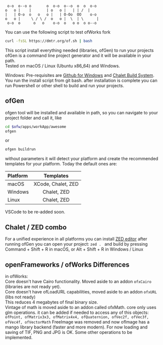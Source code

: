 ```
 o-o  o--o o       o  o-o  o--o  o  o  o-o
o   o |    |       | o   o |   | | /  |
|   | O-o  o   o   o |   | O-Oo  OO    o-o
o   o |     \ / \ /  o   o |  \  | \      |
 o-o  o      o   o    o-o  o   o o  o o--o
```
You can use the following script to test ofWorks fork<br>
```bash
curl -fsSL https://dmtr.org/of.sh | bash
```
This script install everything needed (libraries, ofGen) to run your projects<br>
ofGen is a command line project generator and it will be available in your path.<br>
Tested on macOS / Linux (Ubuntu x86_64) and Windows.<br>

Windows: Pre-requisites are <a href="https://git-scm.com/install/windows" target="_blank">Github for Windows</a> and <a href="https://chalet-work.space/download/" target="_blank">Chalet Build System</a>.
You run the install script from git bash. after installation is complete you can run Powershell or other shell to build and run your projects.

## ofGen
ofgen tool will be installed and available in path, so you can navigate to your project folder and call it, like
```sh
cd $ofw/apps/workApp/awesome
ofgen
```
or
```sh
ofgen buildrun
```
without parameters it will detect your platform and create the recommended templates for your platform.
Today the default ones are:

| Platform | Templates |
| :--- | :---: |
| macOS | XCode, Chalet, ZED |
| Windows | Chalet, ZED |
| Linux | Chalet, ZED |

VSCode to be re-added soon.<br>

## Chalet / ZED combo
For a unified experience in all platforms you can install <a href="https://zed.dev" target="_blank">ZED editor</a>
after running ofGen you can open your project: ```zed . ``` and build by pressing Command + Shift + R in macOS, or Alt + Shift + R in Windows / Linux

## openFrameworks / ofWorks Differences
in ofWorks:<br>
Core doesn't have Cairo functionality. Moved aside to an addon ```ofxCairo``` (libraries are not ready yet).<br>
Core doesn't have ofLoadURL capabilities, moved aside to an addon ```ofxURL``` (libs not ready)<br>
This reduces 4 megabytes of final binary size.<br>
Vintage of math is moved aside to an addon called ofxMath. core only uses glm operations. it can be added if needed to access any of this objects: ```ofPoint, ofMatrix3x3, ofMatrix4x4, ofQuaternion, ofVec2f, ofVec3f, ofVec4f, ofVectorMath```
FreeImage was removed and now ofImage has a mango library backend (faster and more modern). For now loading and saving of TIF, PNG and JPG is OK. Some other operations to be implemented.
